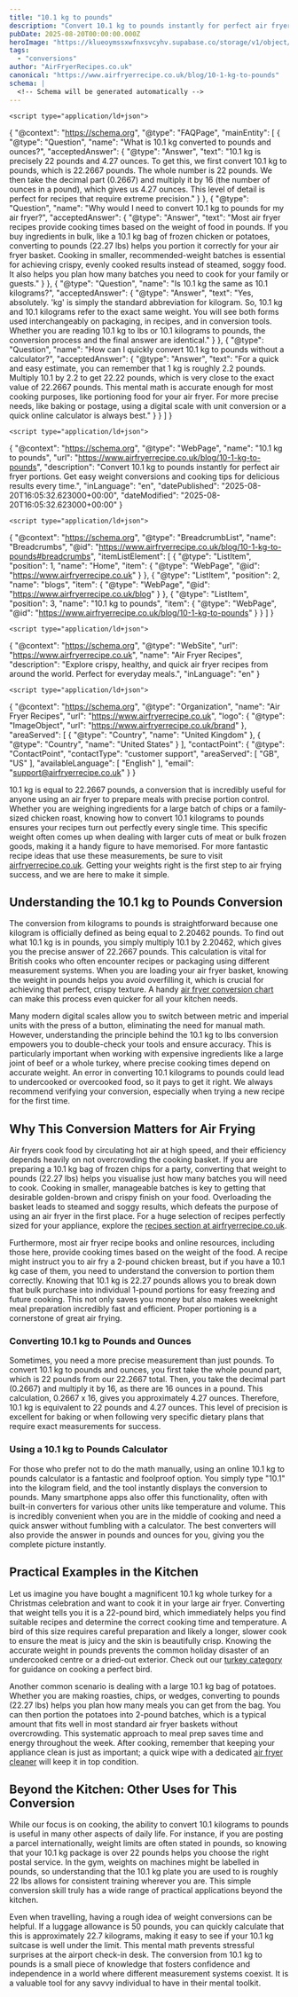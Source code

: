 ```yaml
---
title: "10.1 kg to pounds"
description: "Convert 10.1 kg to pounds instantly for perfect air fryer portions. Get easy weight conversions and cooking tips for delicious results every time."
pubDate: 2025-08-20T00:00:00.000Z
heroImage: "https://klueoymssxwfnxsvcyhv.supabase.co/storage/v1/object/public/Shmucket/10-1-kg-to-pounds.webp"
tags:
  - "conversions"
author: "AirFryerRecipes.co.uk"
canonical: "https://www.airfryerrecipe.co.uk/blog/10-1-kg-to-pounds"
schema: |
  <!-- Schema will be generated automatically -->
---
```

<script type="application/ld+json">
{
    "@context": "https://schema.org",
    "@type": "BlogPosting",
    "url": "https://www.airfryerrecipe.co.uk/blog/10-1-kg-to-pounds",
    "mainEntityOfPage": {
        "@type": "WebPage",
        "@id": "https://www.airfryerrecipe.co.uk/blog/10-1-kg-to-pounds"
    },
    "headline": "Quick 10.1 kg to Pounds Conversion for Your Air Fryer",
    "description": "Convert 10.1 kg to pounds instantly for perfect air fryer portions. Get easy weight conversions and cooking tips for delicious results every time.",
    "author": {
        "@type": "Person",
        "name": "AirFryerRecipes.co.uk",
        "url": "https://www.airfryerrecipe.co.uk/about",
        "image": {
            "@type": "ImageObject",
            "url": "https://klueoymssxwfnxsvcyhv.supabase.co/storage/v1/object/public/Shmucket/Me.jpg"
        }
    },
    "publisher": {
        "@type": "Organization",
        "name": "Air Fryer Recipe",
        "logo": {
            "@type": "ImageObject",
            "url": "https://cdn.prod.website-files.com/68224a465dfe9a7ab4f57570/6844191451a8b2f1e37e63cc_Untitled%20design%20-%202025-06-05T205644.948%20(1).png"
        }
    },
    "datePublished": "2025-08-20T16:05:32.623Z",
    "dateModified": "2025-08-20T16:05:32.623Z",
    "image": {
        "@type": "ImageObject",
        "url": "https://klueoymssxwfnxsvcyhv.supabase.co/storage/v1/object/public/Shmucket/10-1-kg-to-pounds.webp"
    },
    "about": {
        "@type": "Thing",
        "name": "Conversions"
    },
    "articleSection": "Conversions",
    "inLanguage": "en-GB"
}
</script>

    <script type="application/ld+json">
{
    "@context": "https://schema.org",
    "@type": "FAQPage",
    "mainEntity": [
        {
            "@type": "Question",
            "name": "What is 10.1 kg converted to pounds and ounces?",
            "acceptedAnswer": {
                "@type": "Answer",
                "text": "10.1 kg is precisely 22 pounds and 4.27 ounces. To get this, we first convert 10.1 kg to pounds, which is 22.2667 pounds. The whole number is 22 pounds. We then take the decimal part (0.2667) and multiply it by 16 (the number of ounces in a pound), which gives us 4.27 ounces. This level of detail is perfect for recipes that require extreme precision."
            }
        },
        {
            "@type": "Question",
            "name": "Why would I need to convert 10.1 kg to pounds for my air fryer?",
            "acceptedAnswer": {
                "@type": "Answer",
                "text": "Most air fryer recipes provide cooking times based on the weight of food in pounds. If you buy ingredients in bulk, like a 10.1 kg bag of frozen chicken or potatoes, converting to pounds (22.27 lbs) helps you portion it correctly for your air fryer basket. Cooking in smaller, recommended-weight batches is essential for achieving crispy, evenly cooked results instead of steamed, soggy food. It also helps you plan how many batches you need to cook for your family or guests."
            }
        },
        {
            "@type": "Question",
            "name": "Is 10.1 kg the same as 10.1 kilograms?",
            "acceptedAnswer": {
                "@type": "Answer",
                "text": "Yes, absolutely. 'kg' is simply the standard abbreviation for kilogram. So, 10.1 kg and 10.1 kilograms refer to the exact same weight. You will see both forms used interchangeably on packaging, in recipes, and in conversion tools. Whether you are reading 10.1 kg to lbs or 10.1 kilograms to pounds, the conversion process and the final answer are identical."
            }
        },
        {
            "@type": "Question",
            "name": "How can I quickly convert 10.1 kg to pounds without a calculator?",
            "acceptedAnswer": {
                "@type": "Answer",
                "text": "For a quick and easy estimate, you can remember that 1 kg is roughly 2.2 pounds. Multiply 10.1 by 2.2 to get 22.22 pounds, which is very close to the exact value of 22.2667 pounds. This mental math is accurate enough for most cooking purposes, like portioning food for your air fryer. For more precise needs, like baking or postage, using a digital scale with unit conversion or a quick online calculator is always best."
            }
        }
    ]
}
</script>

    <script type="application/ld+json">
{
    "@context": "https://schema.org",
    "@type": "WebPage",
    "name": "10.1 kg to pounds",
    "url": "https://www.airfryerrecipe.co.uk/blog/10-1-kg-to-pounds",
    "description": "Convert 10.1 kg to pounds instantly for perfect air fryer portions. Get easy weight conversions and cooking tips for delicious results every time.",
    "inLanguage": "en",
    "datePublished": "2025-08-20T16:05:32.623000+00:00",
    "dateModified": "2025-08-20T16:05:32.623000+00:00"
}
</script>

    <script type="application/ld+json">
{
    "@context": "https://schema.org",
    "@type": "BreadcrumbList",
    "name": "Breadcrumbs",
    "@id": "https://www.airfryerrecipe.co.uk/blog/10-1-kg-to-pounds#breadcrumbs",
    "itemListElement": [
        {
            "@type": "ListItem",
            "position": 1,
            "name": "Home",
            "item": {
                "@type": "WebPage",
                "@id": "https://www.airfryerrecipe.co.uk"
            }
        },
        {
            "@type": "ListItem",
            "position": 2,
            "name": "blogs",
            "item": {
                "@type": "WebPage",
                "@id": "https://www.airfryerrecipe.co.uk/blog"
            }
        },
        {
            "@type": "ListItem",
            "position": 3,
            "name": "10.1 kg to pounds",
            "item": {
                "@type": "WebPage",
                "@id": "https://www.airfryerrecipe.co.uk/blog/10-1-kg-to-pounds"
            }
        }
    ]
}
</script>

    <script type="application/ld+json">
{
    "@context": "https://schema.org",
    "@type": "WebSite",
    "url": "https://www.airfryerrecipe.co.uk",
    "name": "Air Fryer Recipes",
    "description": "Explore crispy, healthy, and quick air fryer recipes from around the world. Perfect for everyday meals.",
    "inLanguage": "en"
}
</script>

    <script type="application/ld+json">
{
    "@context": "https://schema.org",
    "@type": "Organization",
    "name": "Air Fryer Recipes",
    "url": "https://www.airfryerrecipe.co.uk",
    "logo": {
        "@type": "ImageObject",
        "url": "https://www.airfryerrecipe.co.uk/brand"
    },
    "areaServed": [
        {
            "@type": "Country",
            "name": "United Kingdom"
        },
        {
            "@type": "Country",
            "name": "United States"
        }
    ],
    "contactPoint": {
        "@type": "ContactPoint",
        "contactType": "customer support",
        "areaServed": [
            "GB",
            "US"
        ],
        "availableLanguage": [
            "English"
        ],
        "email": "support@airfryerrecipe.co.uk"
    }
}
</script>

<p>10.1 kg is equal to 22.2667 pounds, a conversion that is incredibly useful for anyone using an air fryer to prepare meals with precise portion control. Whether you are weighing ingredients for a large batch of chips or a family-sized chicken roast, knowing how to convert 10.1 kilograms to pounds ensures your recipes turn out perfectly every single time. This specific weight often comes up when dealing with larger cuts of meat or bulk frozen goods, making it a handy figure to have memorised. For more fantastic recipe ideas that use these measurements, be sure to visit <a href="https://www.airfryerrecipe.co.uk/">airfryerrecipe.co.uk</a>. Getting your weights right is the first step to air frying success, and we are here to make it simple.</p>

<h2>Understanding the 10.1 kg to Pounds Conversion</h2>
<p>The conversion from kilograms to pounds is straightforward because one kilogram is officially defined as being equal to 2.20462 pounds. To find out what 10.1 kg is in pounds, you simply multiply 10.1 by 2.20462, which gives you the precise answer of 22.2667 pounds. This calculation is vital for British cooks who often encounter recipes or packaging using different measurement systems. When you are loading your air fryer basket, knowing the weight in pounds helps you avoid overfilling it, which is crucial for achieving that perfect, crispy texture. A handy <a href="https://www.airfryerrecipe.co.uk/air-fryer-conversion-chart">air fryer conversion chart</a> can make this process even quicker for all your kitchen needs.</p>
<p>Many modern digital scales allow you to switch between metric and imperial units with the press of a button, eliminating the need for manual math. However, understanding the principle behind the 10.1 kg to lbs conversion empowers you to double-check your tools and ensure accuracy. This is particularly important when working with expensive ingredients like a large joint of beef or a whole turkey, where precise cooking times depend on accurate weight. An error in converting 10.1 kilograms to pounds could lead to undercooked or overcooked food, so it pays to get it right. We always recommend verifying your conversion, especially when trying a new recipe for the first time.</p>

<h2>Why This Conversion Matters for Air Frying</h2>
<p>Air fryers cook food by circulating hot air at high speed, and their efficiency depends heavily on not overcrowding the cooking basket. If you are preparing a 10.1 kg bag of frozen chips for a party, converting that weight to pounds (22.27 lbs) helps you visualise just how many batches you will need to cook. Cooking in smaller, manageable batches is key to getting that desirable golden-brown and crispy finish on your food. Overloading the basket leads to steamed and soggy results, which defeats the purpose of using an air fryer in the first place. For a huge selection of recipes perfectly sized for your appliance, explore the <a href="https://www.airfryerrecipe.co.uk/recipes">recipes section at airfryerrecipe.co.uk</a>.</p>
<p>Furthermore, most air fryer recipe books and online resources, including those here, provide cooking times based on the weight of the food. A recipe might instruct you to air fry a 2-pound chicken breast, but if you have a 10.1 kg case of them, you need to understand the conversion to portion them correctly. Knowing that 10.1 kg is 22.27 pounds allows you to break down that bulk purchase into individual 1-pound portions for easy freezing and future cooking. This not only saves you money but also makes weeknight meal preparation incredibly fast and efficient. Proper portioning is a cornerstone of great air frying.</p>

<h3>Converting 10.1 kg to Pounds and Ounces</h3>
<p>Sometimes, you need a more precise measurement than just pounds. To convert 10.1 kg to pounds and ounces, you first take the whole pound part, which is 22 pounds from our 22.2667 total. Then, you take the decimal part (0.2667) and multiply it by 16, as there are 16 ounces in a pound. This calculation, 0.2667 x 16, gives you approximately 4.27 ounces. Therefore, 10.1 kg is equivalent to 22 pounds and 4.27 ounces. This level of precision is excellent for baking or when following very specific dietary plans that require exact measurements for success.</p>

<h3>Using a 10.1 kg to Pounds Calculator</h3>
<p>For those who prefer not to do the math manually, using an online 10.1 kg to pounds calculator is a fantastic and foolproof option. You simply type "10.1" into the kilogram field, and the tool instantly displays the conversion to pounds. Many smartphone apps also offer this functionality, often with built-in converters for various other units like temperature and volume. This is incredibly convenient when you are in the middle of cooking and need a quick answer without fumbling with a calculator. The best converters will also provide the answer in pounds and ounces for you, giving you the complete picture instantly.</p>

<h2>Practical Examples in the Kitchen</h2>
<p>Let us imagine you have bought a magnificent 10.1 kg whole turkey for a Christmas celebration and want to cook it in your large air fryer. Converting that weight tells you it is a 22-pound bird, which immediately helps you find suitable recipes and determine the correct cooking time and temperature. A bird of this size requires careful preparation and likely a longer, slower cook to ensure the meat is juicy and the skin is beautifully crisp. Knowing the accurate weight in pounds prevents the common holiday disaster of an undercooked centre or a dried-out exterior. Check out our <a href="https://www.airfryerrecipe.co.uk/recipe-category/Turkey">turkey category</a> for guidance on cooking a perfect bird.</p>
<p>Another common scenario is dealing with a large 10.1 kg bag of potatoes. Whether you are making roasties, chips, or wedges, converting to pounds (22.27 lbs) helps you plan how many meals you can get from the bag. You can then portion the potatoes into 2-pound batches, which is a typical amount that fits well in most standard air fryer baskets without overcrowding. This systematic approach to meal prep saves time and energy throughout the week. After cooking, remember that keeping your appliance clean is just as important; a quick wipe with a dedicated <a href="https://www.airfryerrecipe.co.uk/air-fryer-cleaner">air fryer cleaner</a> will keep it in top condition.</p>

<h2>Beyond the Kitchen: Other Uses for This Conversion</h2>
<p>While our focus is on cooking, the ability to convert 10.1 kilograms to pounds is useful in many other aspects of daily life. For instance, if you are posting a parcel internationally, weight limits are often stated in pounds, so knowing that your 10.1 kg package is over 22 pounds helps you choose the right postal service. In the gym, weights on machines might be labelled in pounds, so understanding that the 10.1 kg plate you are used to is roughly 22 lbs allows for consistent training wherever you are. This simple conversion skill truly has a wide range of practical applications beyond the kitchen.</p>
<p>Even when travelling, having a rough idea of weight conversions can be helpful. If a luggage allowance is 50 pounds, you can quickly calculate that this is approximately 22.7 kilograms, making it easy to see if your 10.1 kg suitcase is well under the limit. This mental math prevents stressful surprises at the airport check-in desk. The conversion from 10.1 kg to pounds is a small piece of knowledge that fosters confidence and independence in a world where different measurement systems coexist. It is a valuable tool for any savvy individual to have in their mental toolkit.</p>
